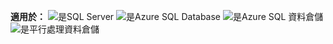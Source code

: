 <Token>**適用於：** ![是](media/yes.png)SQL Server ![是](media/yes.png)Azure SQL Database ![是](media/yes.png)Azure SQL 資料倉儲 ![是](media/yes.png)平行處理資料倉儲 </Token>

